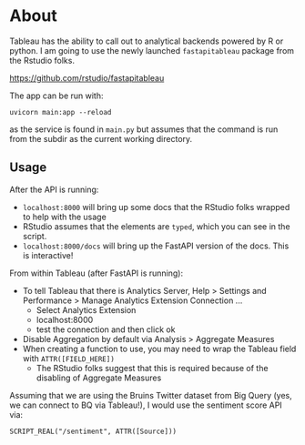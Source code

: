# About

Tableau has the ability to call out to analytical backends powered by R or python.  I am going to use the newly launched `fastapitableau` package from the Rstudio folks.

https://github.com/rstudio/fastapitableau

The app can be run with:

```
uvicorn main:app --reload
```

as the service is found in `main.py` but assumes that the command is run from the subdir as the current working directory.


## Usage

After the API is running:

- `localhost:8000` will bring up some docs that the RStudio folks wrapped to help with the usage
-  RStudio assumes that the elements are `typed`, which you can see in the script.
- `localhost:8000/docs` will bring up the FastAPI version of the docs.  This is interactive!

From within Tableau (after FastAPI is running):

- To tell Tableau that there is Analytics Server, Help > Settings and Performance > Manage Analytics Extension Connection ...
    - Select Analytics Extension
    - localhost:8000
    - test the connection and then click ok
- Disable Aggregation by default via Analysis > Aggregate Measures
- When creating a function to use, you may need to wrap the Tableau field with `ATTR([FIELD_HERE])`
    - The RStudio folks suggest that this is required because of the disabling of Aggregate Measures

Assuming that we are using the Bruins Twitter dataset from Big Query (yes, we can connect to BQ via Tableau!), I would use the sentiment score API via:

```
SCRIPT_REAL("/sentiment", ATTR([Source]))
```




